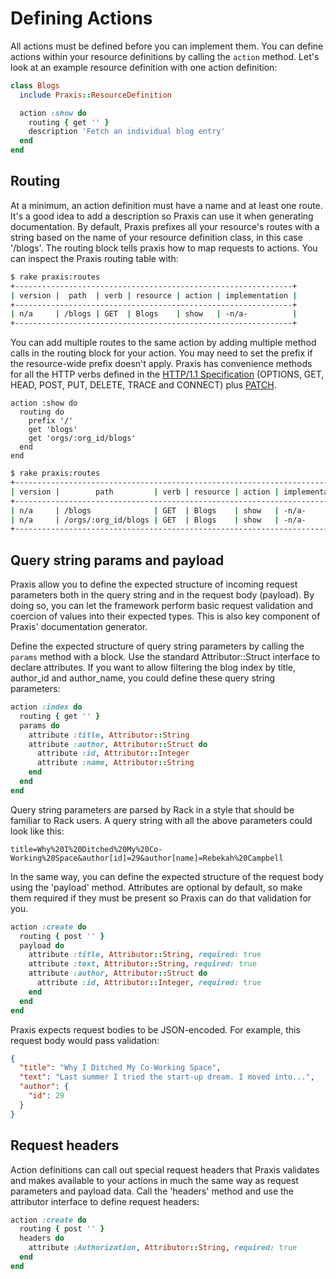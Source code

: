 # Defining Actions
All actions must be defined before you can implement them. You can define
actions within your resource definitions by calling the ```action``` method.
Let's look at an example resource definition with one action definition:
```ruby
class Blogs
  include Praxis::ResourceDefinition

  action :show do
    routing { get '' }
    description 'Fetch an individual blog entry'
  end
end
```

## Routing
At a minimum, an action definition must have a name and at least one route.
It's a good idea to add a description so Praxis can use it when generating
documentation. By default, Praxis prefixes all your resource's routes with a
string based on the name of your resource definition class, in this case
'/blogs'. The routing block tells praxis how to map requests to actions. You
can inspect the Praxis routing table with:
```sh
$ rake praxis:routes
+--------------------------------------------------------------+
| version |  path  | verb | resource | action | implementation |
+--------------------------------------------------------------+
| n/a     | /blogs | GET  | Blogs    | show   | -n/a-          |
+--------------------------------------------------------------+
```

You can add multiple routes to the same action by adding multiple method calls
in the routing block for your action. You may need to set the prefix if the
resource-wide prefix doesn't apply. Praxis has convenience methods for all the
HTTP verbs defined in the [HTTP/1.1
Specification](https://tools.ietf.org/html/rfc2616#section-9) (OPTIONS, GET,
HEAD, POST, PUT, DELETE, TRACE and CONNECT) plus
[PATCH](http://tools.ietf.org/html/rfc5789).
```
action :show do
  routing do
    prefix '/'
    get 'blogs'
    get 'orgs/:org_id/blogs'
  end
end
```

```sh
$ rake praxis:routes
+---------------------------------------------------------------------------+
| version |        path         | verb | resource | action | implementation |
+---------------------------------------------------------------------------+
| n/a     | /blogs              | GET  | Blogs    | show   | -n/a-          |
| n/a     | /orgs/:org_id/blogs | GET  | Blogs    | show   | -n/a-          |
+---------------------------------------------------------------------------+
```

## Query string params and payload
Praxis allow you to define the expected structure of incoming request
parameters both in the query string and in the request body (payload). By doing
so, you can let the framework perform basic request validation and coercion of
values into their expected types. This is also key component of Praxis'
documentation generator.

Define the expected structure of query string parameters by calling the
```params``` method with a block. Use the standard Attributor::Struct interface
to declare attributes. If you want to allow filtering the blog index by title,
author_id and author_name, you could define these query string parameters:
```ruby
action :index do
  routing { get '' }
  params do
    attribute :title, Attributor::String
    attribute :author, Attributor::Struct do
      attribute :id, Attributor::Integer
      attribute :name, Attributor::String
    end
  end
end
```

Query string parameters are parsed by Rack in a style that should be familiar
to Rack users. A query string with all the above parameters could look like this:
```
title=Why%20I%20Ditched%20My%20Co-Working%20Space&author[id]=29&author[name]=Rebekah%20Campbell
```

In the same way, you can define the expected structure of the request body
using the 'payload' method. Attributes are optional by default, so make them
required if they must be present so Praxis can do that validation for you.
```ruby
action :create do
  routing { post '' }
  payload do
    attribute :title, Attributor::String, required: true
    attribute :text, Attributor::String, required: true
    attribute :author, Attributor::Struct do
      attribute :id, Attributor::Integer, required: true
    end
  end
end
```

Praxis expects request bodies to be JSON-encoded. For example, this request
body would pass validation:
```json
{
  "title": "Why I Ditched My Co-Working Space",
  "text": "Last summer I tried the start-up dream. I moved into...",
  "author": {
    "id": 29
  }
}
```

## Request headers
Action definitions can call out special request headers that Praxis validates
and makes available to your actions in much the same way as request parameters
and payload data. Call the 'headers' method and use the attributor interface to
define request headers:
```ruby
action :create do
  routing { post '' }
  headers do
    attribute :Authorization, Attributor::String, required: true
  end
end
```
